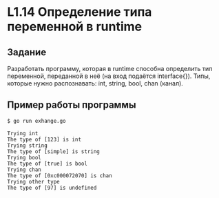 
# L1.14 Определение типа переменной в runtime
## Задание
Разработать программу, которая в runtime способна определить тип переменной, переданной в неё (на вход подаётся interface{}). Типы, которые нужно распознавать: int, string, bool, chan (канал).
## Пример работы программы
```bash
$ go run exhange.go
```
```
Trying int
The type of [123] is int
Trying string
The type of [simple] is string
Trying bool
The type of [true] is bool
Trying chan
The type of [0xc000072070] is chan
Trying other type
The type of [97] is undefined
```

